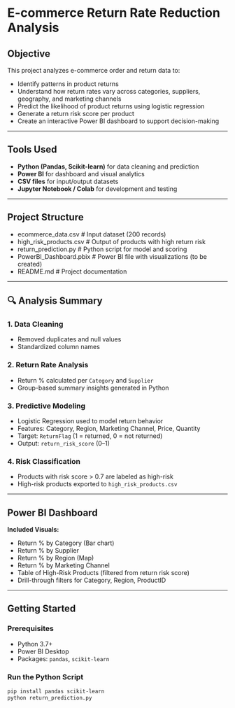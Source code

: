 #  E-commerce Return Rate Reduction Analysis

##  Objective
This project analyzes e-commerce order and return data to:
- Identify patterns in product returns
- Understand how return rates vary across categories, suppliers, geography, and marketing channels
- Predict the likelihood of product returns using logistic regression
- Generate a return risk score per product
- Create an interactive Power BI dashboard to support decision-making

---

##  Tools Used
- **Python (Pandas, Scikit-learn)** for data cleaning and prediction
- **Power BI** for dashboard and visual analytics
- **CSV files** for input/output datasets
- **Jupyter Notebook / Colab** for development and testing

---

##  Project Structure
- ecommerce_data.csv # Input dataset (200 records)
- high_risk_products.csv # Output of products with high return risk
- return_prediction.py # Python script for model and scoring
- PowerBI_Dashboard.pbix # Power BI file with visualizations (to be created)
- README.md # Project documentation


---

## 🔍 Analysis Summary

### 1. Data Cleaning
- Removed duplicates and null values
- Standardized column names

### 2. Return Rate Analysis
- Return % calculated per `Category` and `Supplier`
- Group-based summary insights generated in Python

### 3. Predictive Modeling
- Logistic Regression used to model return behavior
- Features: Category, Region, Marketing Channel, Price, Quantity
- Target: `ReturnFlag` (1 = returned, 0 = not returned)
- Output: `return_risk_score` (0–1)

### 4. Risk Classification
- Products with risk score > 0.7 are labeled as high-risk
- High-risk products exported to `high_risk_products.csv`

---

##  Power BI Dashboard
**Included Visuals:**
- Return % by Category (Bar chart)
- Return % by Supplier
- Return % by Region (Map)
- Return % by Marketing Channel
- Table of High-Risk Products (filtered from return risk score)
- Drill-through filters for Category, Region, ProductID

---

##  Getting Started

### Prerequisites
- Python 3.7+
- Power BI Desktop
- Packages: `pandas`, `scikit-learn`

### Run the Python Script
```bash
pip install pandas scikit-learn
python return_prediction.py
